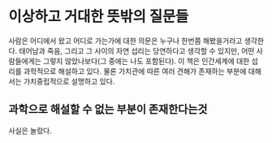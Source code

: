 # 이상하고 거대한 뜻밖의 질문들
사람은 어디에서 왔고 어디로 가는가에 대한 의문은 누구나 한번쯤 해봤을거라고 생각한다.  태어남과 죽음, 그리고 그 사이의 자연 섭리는 당연하다고 생각할 수 있지만, 어떤 사람들에게는 그렇지 않았나보다(그 중에는 나도 포함된다). 이 책은 인간세계에 대한 섭리를 과학적으로 해설하고 있다. 물론 가치관에 따른 여러 견해가 존재하는 부분에 대해서는 가치중립적으로 설명하고 있다.

## 과학으로 해설할 수 없는 부분이 존재한다는것
사실은 놀랐다. 
<!--stackedit_data:
eyJoaXN0b3J5IjpbMTI5NjIzNzIyNSwyMDc3NzU4MDQ2LC0zNj
AzMDQ2MjgsLTIwMTc4OTAzNTUsMTYyODcyMDAwOCwtMjMxODQ4
NTc4LDc0MTY4NTgwN119
-->